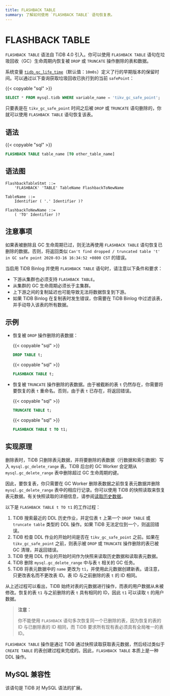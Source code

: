 ```yaml
---
title: FLASHBACK TABLE
summary: 了解如何使用 `FLASHBACK TABLE` 语句恢复表。
---
```


# FLASHBACK TABLE

`FLASHBACK TABLE` 语法自 TiDB 4.0 引入。你可以使用 `FLASHBACK TABLE` 语句在垃圾回收（GC）生命周期内恢复被 `DROP` 或 `TRUNCATE` 操作删除的表和数据。

系统变量 [`tidb_gc_life_time`](/system-variables.md#tidb_gc_life_time-new-in-v50)（默认值：`10m0s`）定义了行的早期版本的保留时间。可以通过以下查询获取垃圾回收已执行到的当前 `safePoint`：

{{< copyable "sql" >}}

```sql
SELECT * FROM mysql.tidb WHERE variable_name = 'tikv_gc_safe_point';
```

只要表是在 `tikv_gc_safe_point` 时间之后被 `DROP` 或 `TRUNCATE` 语句删除的，你就可以使用 `FLASHBACK TABLE` 语句恢复该表。

## 语法

{{< copyable "sql" >}}

```sql
FLASHBACK TABLE table_name [TO other_table_name]
```

## 语法图

```ebnf+diagram
FlashbackTableStmt ::=
    'FLASHBACK' 'TABLE' TableName FlashbackToNewName

TableName ::=
    Identifier ( '.' Identifier )?

FlashbackToNewName ::=
    ( 'TO' Identifier )?
```

## 注意事项

如果表被删除且 GC 生命周期已过，则无法再使用 `FLASHBACK TABLE` 语句恢复已删除的数据。否则，将返回类似 `Can't find dropped / truncated table 't' in GC safe point 2020-03-16 16:34:52 +0800 CST` 的错误。

当启用 TiDB Binlog 并使用 `FLASHBACK TABLE` 语句时，请注意以下条件和要求：

* 下游从集群也必须支持 `FLASHBACK TABLE`。
* 从集群的 GC 生命周期必须长于主集群。
* 上下游之间的复制延迟也可能导致无法将数据恢复到下游。
* 如果 TiDB Binlog 在复制表时发生错误，你需要在 TiDB Binlog 中过滤该表，并手动导入该表的所有数据。

## 示例

- 恢复被 `DROP` 操作删除的表数据：

    {{< copyable "sql" >}}

    ```sql
    DROP TABLE t;
    ```

    {{< copyable "sql" >}}

    ```sql
    FLASHBACK TABLE t;
    ```

- 恢复被 `TRUNCATE` 操作删除的表数据。由于被截断的表 `t` 仍然存在，你需要将要恢复的表 `t` 重命名。否则，由于表 `t` 已存在，将返回错误。

    {{< copyable "sql" >}}

    ```sql
    TRUNCATE TABLE t;
    ```

    {{< copyable "sql" >}}

    ```sql
    FLASHBACK TABLE t TO t1;
    ```

## 实现原理

删除表时，TiDB 只删除表元数据，并将要删除的表数据（行数据和索引数据）写入 `mysql.gc_delete_range` 表。TiDB 后台的 GC Worker 会定期从 `mysql.gc_delete_range` 表中删除超过 GC 生命周期的键。

因此，要恢复表，你只需要在 GC Worker 删除表数据之前恢复表元数据并删除 `mysql.gc_delete_range` 表中的相应行记录。你可以使用 TiDB 的快照读取来恢复表元数据。有关快照读取的详细信息，请参阅[读取历史数据](/read-historical-data.md)。

以下是 `FLASHBACK TABLE t TO t1` 的工作过程：

1. TiDB 搜索最近的 DDL 历史作业，并定位表 `t` 上第一个 `DROP TABLE` 或 `truncate table` 类型的 DDL 操作。如果 TiDB 无法定位到一个，则返回错误。
2. TiDB 检查 DDL 作业的开始时间是否在 `tikv_gc_safe_point` 之前。如果在 `tikv_gc_safe_point` 之前，则表示被 `DROP` 或 `TRUNCATE` 操作删除的表已被 GC 清理，并返回错误。
3. TiDB 使用 DDL 作业的开始时间作为快照来读取历史数据和读取表元数据。
4. TiDB 删除 `mysql.gc_delete_range` 中与表 `t` 相关的 GC 任务。
5. TiDB 将表元数据中的 `name` 更改为 `t1`，并使用此元数据创建新表。请注意，只更改表名而不更改表 ID。表 ID 与之前删除的表 `t` 的 ID 相同。

从上述过程可以看出，TiDB 始终对表的元数据进行操作，而表的用户数据从未被修改。恢复的表 `t1` 与之前删除的表 `t` 具有相同的 ID，因此 `t1` 可以读取 `t` 的用户数据。

> **注意：**
>
> 你不能使用 `FLASHBACK` 语句多次恢复同一个已删除的表，因为恢复的表的 ID 与已删除表的 ID 相同，而 TiDB 要求所有现有表必须具有全局唯一的表 ID。

`FLASHBACK TABLE` 操作是通过 TiDB 通过快照读取获取表元数据，然后经过类似于 `CREATE TABLE` 的表创建过程来完成的。因此，`FLASHBACK TABLE` 本质上是一种 DDL 操作。

## MySQL 兼容性

该语句是 TiDB 对 MySQL 语法的扩展。
